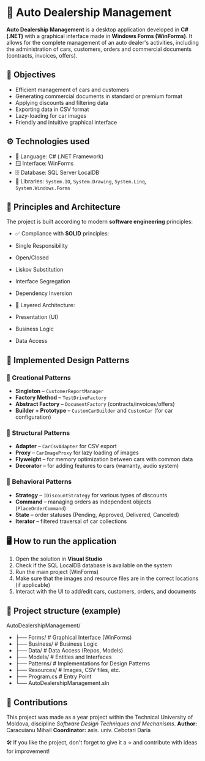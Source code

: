 # 🚗 Auto Dealership Management
**Auto Dealership Management** is a desktop application developed in **C# (.NET)** with a graphical interface made in **Windows Forms (WinForms)**. It allows for the complete management of an auto dealer's activities, including the administration of cars, customers, orders and commercial documents (contracts, invoices, offers).

## 🎯 Objectives
- Efficient management of cars and customers
- Generating commercial documents in standard or premium format
- Applying discounts and filtering data
- Exporting data in CSV format
- Lazy-loading for car images
- Friendly and intuitive graphical interface

## ⚙️ Technologies used
- 🧱 Language: C# (.NET Framework)
- 🪟 Interface: WinForms
- 🗄️ Database: SQL Server LocalDB
- 🧰 Libraries: `System.IO`, `System.Drawing`, `System.Linq`, `System.Windows.Forms`

## 🧠 Principles and Architecture
The project is built according to modern **software engineering** principles:
- ✅ Compliance with **SOLID** principles:
- Single Responsibility
- Open/Closed
- Liskov Substitution
- Interface Segregation
- Dependency Inversion

- 📐 Layered Architecture:
- Presentation (UI)
- Business Logic
- Data Access

## 🔁 Implemented Design Patterns

### 🔨 Creational Patterns
- **Singleton** – `CustomerReportManager`
- **Factory Method** – `TestDriveFactory`
- **Abstract Factory** – `DocumentFactory` (contracts/invoices/offers)
- **Builder + Prototype** – `CustomCarBuilder` and `CustomCar` (for car configuration)

### 🧱 Structural Patterns
- **Adapter** – `CarCsvAdapter` for CSV export
- **Proxy** – `CarImageProxy` for lazy loading of images
- **Flyweight** – for memory optimization between cars with common data
- **Decorator** – for adding features to cars (warranty, audio system)

### 🧩 Behavioral Patterns
- **Strategy** – `IDiscountStrategy` for various types of discounts
- **Command** – managing orders as independent objects (`PlaceOrderCommand`)
- **State** – order statuses (Pending, Approved, Delivered, Canceled)
- **Iterator** – filtered traversal of car collections

## 🖥️ How to run the application
1. Open the solution in **Visual Studio**
2. Check if the SQL LocalDB database is available on the system
3. Run the main project (WinForms)
4. Make sure that the images and resource files are in the correct locations (if applicable)
5. Interact with the UI to add/edit cars, customers, orders, and documents

## 📂 Project structure (example)
AutoDealershipManagement/
- ├── Forms/ # Graphical Interface (WinForms)
- ├── Business/ # Business Logic
- ├── Data/ # Data Access (Repos, Models)
- ├── Models/ # Entities and Interfaces
- ├── Patterns/ # Implementations for Design Patterns
- ├── Resources/ # Images, CSV files, etc.
- ├── Program.cs # Entry Point
- └── AutoDealershipManagement.sln

## 📌 Contributions
This project was made as a year project within the Technical University of Moldova, discipline *Software Design Techniques and Mechanisms*.
**Author:** Caracuianu Mihail
**Coordinator:** asis. univ. Cebotari Daria

🛠️ If you like the project, don't forget to give it a ⭐ and contribute with ideas for improvement!
